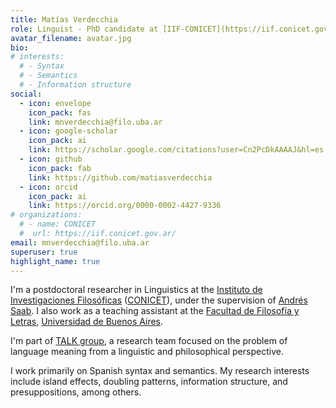 ```yaml
---
title: Matías Verdecchia
role: Linguist - PhD candidate at [IIF-CONICET](https://iif.conicet.gov.ar/)
avatar_filename: avatar.jpg
bio: 
# interests:
  # - Syntax
  # - Semantics
  # - Information structure
social:
  - icon: envelope
    icon_pack: fas
    link: mnverdecchia@filo.uba.ar
  - icon: google-scholar
    icon_pack: ai
    link: https://scholar.google.com/citations?user=Cn2PcDkAAAAJ&hl=es
  - icon: github
    icon_pack: fab
    link: https://github.com/matiasverdecchia
  - icon: orcid
    icon_pack: ai
    link: https://orcid.org/0000-0002-4427-9336
# organizations:
  # - name: CONICET
  #  url: https://iif.conicet.gov.ar/
email: mnverdecchia@filo.uba.ar
superuser: true
highlight_name: true
---
```


I'm a postdoctoral researcher in Linguistics at the [Instituto de Investigaciones Filosóficas](https://iif.conicet.gov.ar/) ([CONICET](https://www.conicet.gov.ar/)), under the supervision of [Andrés Saab](https://sites.google.com/view/andres-saab/p%C3%A1gina-principal/english?authuser=0). I also work as a teaching assistant at the [Facultad de Filosofía y Letras](http://letras.filo.uba.ar/), [Universidad de Buenos Aires](https://www.uba.ar/).

I'm part of [TALK group](https://talk-group.org/), a research team focused on the problem of language meaning from a linguistic and philosophical perspective.

I work primarily on Spanish syntax and semantics. My research interests include island effects, doubling patterns, information structure, and presuppositions, among others.
